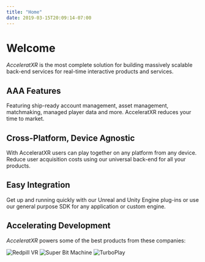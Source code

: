 ```yaml
---
title: "Home"
date: 2019-03-15T20:09:14-07:00
---
```


# Welcome

_AcceleratXR_ is the most complete solution for building massively scalable back-end services for real-time interactive products and services.

## AAA Features

Featuring ship-ready account management, asset management, matchmaking, managed player data and more. AcceleratXR reduces your time to market.

## Cross-Platform, Device Agnostic

With AcceleratXR users can play together on any platform from any device. Reduce user acquisition costs using our universal back-end for all your products.

## Easy Integration

Get up and running quickly with our Unreal and Unity Engine plug-ins or use our general purpose SDK for any application or custom engine.

## Accelerating Development

_AcceleratXR_ powers some of the best products from these companies:

![Redpill VR](/images/redpill-logo.png?height=125)
![Super Bit Machine](/images/Super_Bit_Machine_Logo_Full.png?height=125)
![TurboPlay](/images/TurboPlay4_transparent.png?height=125)
